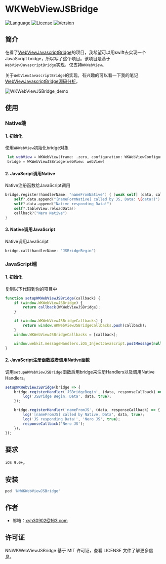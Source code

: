 # WKWebViewJSBridge

[![Language](https://img.shields.io/badge/Language-Swift-FFA08F.svg)](https://github.com/apple/swift)
[![License](https://img.shields.io/cocoapods/l/NNWKWebViewJSBridge.svg?style=flat)](https://raw.githubusercontent.com/YiHuaXie/NNWKWebViewJSBridge/master/LICENSE)
[![Version](https://img.shields.io/cocoapods/v/NNWKWebViewJSBridge.svg?style=flat)](https://cocoapods.org/pods/NNWKWebViewJSBridge)

## 简介

在看了[WebViewJavascriptBridge](https://github.com/marcuswestin/WebViewJavascriptBridge)的项目，我希望可以用swift去实现一个JavaScript bridge，所以写了这个项目。该项目是基于`WebViewJavascriptBridge`实现，仅支持`WKWebView`。

关于`WebViewJavascriptBridge`的实现，有兴趣的可以看一下我的笔记[WebViewJavascriptBridge源码分析](https://www.neroxie.com/2021/01/26/WebViewJavascriptBridge%E6%BA%90%E7%A0%81%E5%88%86%E6%9E%90/)。

![WKWebViewJSBridge_demo](https://neroblog.oss-cn-hangzhou.aliyuncs.com/WKWebViewJSBridge_demo.jpg)

## 使用

### Native端

#### 1. 初始化

使用`WKWebView`初始化bridge对象

```swift
 let webView = WKWebView(frame: .zero, configuration: WKWebViewConfiguration())
 bridge = WKWebViewJSBridge(webView: webView)
```

#### 2. JavaScript调用Native

Native注册函数给JavaScript调用

```swift
bridge.register(handlerName: "nameFromNative") { [weak self] (data, callback) in
    self?.data.append("[nameFormNative] called by JS, Data: \(data!)")
    self?.data.append("Native responding Data!")
    self?.tableView.reloadData()
    callback?("Nero Native")
}
```

#### 3. Native调用JavaScript

Native调用JavaScript

```swift
bridge.call(handlerName: "JSBridgeBegin")
```

### JavaScript端

#### 1. 初始化

复制以下代码到你的项目中

```js
function setupWKWebViewJSBridge(callback) {
	if (window.WKWebViewJSBridge) {
		return callback(WKWebViewJSBridge);
	}

	if (window.WKWebViewJSBridgeCallbacks) {
		return window.WKWebViewJSBridgeCallbacks.push(callback);
	}
	window.WKWebViewJSBridgeCallbacks = [callback];

	window.webkit.messageHandlers.iOS_InjectJavascript.postMessage(null);
}
```

#### 2. JavaScript注册函数或者调用Native函数

调用`setupWKWebViewJSBridge`函数后用bridge来注册Handlers以及调用Native Handlers。

```js
setupWKWebViewJSBridge(bridge => {
	bridge.registerHandler('JSBridgeBegin', (data, responseCallback) => {
		log('JSBridge Begin, Data', data, true);
	});

	bridge.registerHandler('nameFromJS', (data, responseCallback) => {
		log('[nameFromJS] called by Native, Data', data, true);
		log('JS responding Data!', 'Nero JS', true);
		responseCallback('Nero JS');
	});
});
```

## 要求

`iOS 9.0+`。

## 安装

```ruby
pod 'NNWKWebViewJSBridge'
```

## 作者

+ 邮箱：xyh30902@163.com

## 许可证

NNWKWebViewJSBridge 基于 MIT 许可证，查看 LICENSE 文件了解更多信息。
